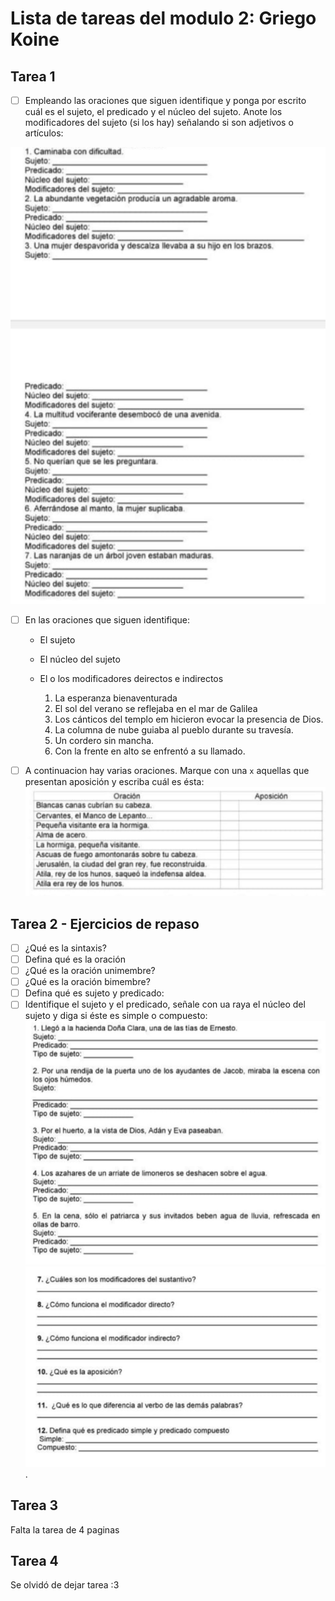 # Lista de tareas del modulo 2: Griego Koine

## Tarea 1

- [ ] Empleando las oraciones que siguen identifique y ponga por escrito cuál es el sujeto, el predicado y el núcleo del sujeto. Anote los modificadores del sujeto (si los hay) señalando si son adjetivos o artículos:

![(Ver imagen)](img/s1-exercises.png)

- [ ] En las oraciones que siguen identifique:

  - El sujeto
  - El núcleo del sujeto
  - El o los modificadores deirectos e indirectos

    1. La esperanza bienaventurada
    2. El sol del verano se reflejaba en el mar de Galilea
    3. Los cánticos del templo em hicieron evocar la presencia de Dios.
    4. La columna de nube guiaba al pueblo durante su travesía.
    5. Un cordero sin mancha.
    6. Con la frente en alto se enfrentó a su llamado.

- [ ] A continuacion hay varias oraciones. Marque con una `x` aquellas que presentan aposición y escriba cuál es ésta: ![(Ver imagen)](img/s1-table.png)

## Tarea 2 - Ejercicios de repaso

- [ ] ¿Qué es la sintaxis?
- [ ] Defina qué es la oración
- [ ] ¿Qué es la oración unimembre?
- [ ] ¿Qué es la oración bimembre?
- [ ] Defina qué es sujeto y predicado:
- [ ] Identifique el sujeto y el predicado, señale con ua raya el núcleo del sujeto y diga si éste es simple o compuesto: ![(Ver imagen 1](img/s2-list.png) ![, Ver imagen 2)](img/s2-list2.png).

## Tarea 3

Falta la tarea de 4 paginas

## Tarea 4

Se olvidó de dejar tarea :3
